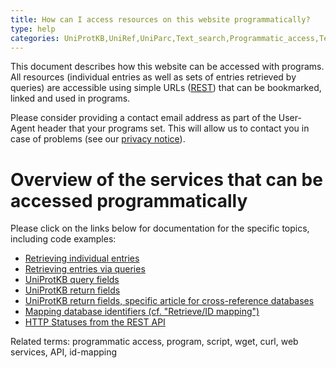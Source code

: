 ```yaml
---
title: How can I access resources on this website programmatically?
type: help
categories: UniProtKB,UniRef,UniParc,Text_search,Programmatic_access,Technical,faq
---
```


This document describes how this website can be accessed with programs. All resources (individual entries as well as sets of entries retrieved by queries) are accessible using simple URLs ([REST](https://en.wikipedia.org/wiki/Representational_State_Transfer)) that can be bookmarked, linked and used in programs.

Please consider providing a contact email address as part of the User-Agent header that your programs set. This will allow us to contact you in case of problems (see our [privacy notice](https://www.uniprot.org/help/privacy)).

# Overview of the services that can be accessed programmatically

Please click on the links below for documentation for the specific topics, including code examples:

- [Retrieving individual entries](https://www.uniprot.org/help/api_retrieve_entries)
- [Retrieving entries via queries](https://www.uniprot.org/help/api_queries)
- [UniProtKB query fields](https://www.uniprot.org/help/query-fields)
- [UniProtKB return fields](https://www.uniprot.org/help/return_fields)
- [UniProtKB return fields, specific article for cross-reference databases](https://www.uniprot.org/help/return_fields_databases)
- [Mapping database identifiers (cf. "Retrieve/ID mapping")](https://www.uniprot.org/help/id_mapping)
- [HTTP Statuses from the REST API](https://www.uniprot.org/help/rest-api-headers)

Related terms: programmatic access, program, script, wget, curl, web services, API, id-mapping
